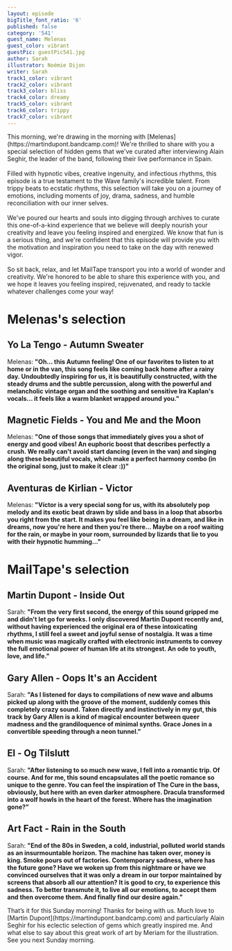 ```yaml
---
layout: episode
bigTitle_font_ratio: '6'
published: false
category: '541'
guest_name: Melenas
guest_color: vibrant
guestPic: guestPic541.jpg
author: Sarah
illustrator: Noémie Dijon
writer: Sarah
track1_color: vibrant
track2_color: vibrant
track3_color: bliss
track4_color: dreamy
track5_color: vibrant
track6_color: trippy
track7_color: vibrant
---
```

<p id="introduction">
	This morning, we're drawing in the morning with [Melenas](https://martindupont.bandcamp.com)! We're thrilled to share with you a special selection of hidden gems that we've curated after interviewing Alain Seghir, the leader of the band, following their live performance in Spain.
	<br><br>
	Filled with hypnotic vibes, creative ingenuity, and infectious rhythms, this episode is a true testament to the Wave family's incredible talent. From trippy beats to ecstatic rhythms, this selection will take you on a journey of emotions, including moments of joy, drama, sadness, and humble reconciliation with our inner selves.
	<br><br>
	We've poured our hearts and souls into digging through archives to curate this one-of-a-kind experience that we believe will deeply nourish your creativity and leave you feeling inspired and energized. We know that fun is a serious thing, and we're confident that this episode will provide you with the motivation and inspiration you need to take on the day with renewed vigor.
	<br><br>
	So sit back, relax, and let MailTape transport you into a world of wonder and creativity. We're honored to be able to share this experience with you, and we hope it leaves you feeling inspired, rejuvenated, and ready to tackle whatever challenges come your way!
</p>

# Melenas's selection

## Yo La Tengo - Autumn Sweater

Melenas: **"**Oh... this Autumn feeling! One of our favorites to listen to at home or in the van, this song feels like coming back home after a rainy day. Undoubtedly inspiring for us, it is beautifully constructed, with the steady drums and the subtle percussion, along with the powerful and melancholic vintage organ and the soothing and sensitive Ira Kaplan's vocals... it feels like a warm blanket wrapped around you.**"**


## Magnetic Fields - You and Me and the Moon

Melenas: **"**One of those songs that immediately gives you a shot of energy and good vibes! An euphoric boost that describes perfectly a crush. We really can't avoid start dancing (even in the van) and singing along these beautiful vocals, which make a perfect harmony combo (in the original song, just to make it clear :))**"**

## Aventuras de Kirlian - Victor

Melenas: **"**Víctor is a very special song for us, with its absolutely pop melody and its exotic beat drawn by slide and bass in a loop that absorbs you right from the start.
It makes you feel like being in a dream, and like in dreams, now you're here and then you're there... Maybe on a roof waiting for the rain, or maybe in your room, surrounded by lizards that lie to you with their hypnotic humming...**"**

# MailTape's selection

## Martin Dupont - Inside Out

Sarah: **"**From the very first second, the energy of this sound gripped me and didn't let go for weeks. I only discovered Martin Dupont recently and, without having experienced the original era of these intoxicating rhythms, I still feel a sweet and joyful sense of nostalgia. It was a time when music was magically crafted with electronic instruments to convey the full emotional power of human life at its strongest. An ode to youth, love, and life.**"**

## Gary Allen - Oops It's an Accident

Sarah: **"**As I listened for days to compilations of new wave and albums picked up along with the groove of the moment, suddenly comes this completely crazy sound. Taken directly and instinctively in my gut, this track by Gary Allen is a kind of magical encounter between queer madness and the grandiloquence of minimal synths. Grace Jones in a convertible speeding through a neon tunnel.**"**

## El - Og Tilslutt

Sarah: **"**After listening to so much new wave, I fell into a romantic trip. Of course. And for me, this sound encapsulates all the poetic romance so unique to the genre. You can feel the inspiration of The Cure in the bass, obviously, but here with an even darker atmosphere. Dracula transformed into a wolf howls in the heart of the forest. Where has the imagination gone?**"**


## Art Fact - Rain in the South

Sarah: **"**End of the 80s in Sweden, a cold, industrial, polluted world stands as an insurmountable horizon. The machine has taken over, money is king. Smoke pours out of factories. Contemporary sadness, where has the future gone? Have we woken up from this nightmare or have we convinced ourselves that it was only a dream in our torpor maintained by screens that absorb all our attention? It is good to cry, to experience this sadness. To better transmute it, to live all our emotions, to accept them and then overcome them. And finally find our desire again.**"**

<p id="outroduction">That’s it for this Sunday morning! Thanks for being with us. Much love to [Martin Dupont](https://martindupont.bandcamp.com) and particularly Alain Seghir for his eclectic selection of gems which greatly inspired me. And what else to say about this great work of art by Meriam for the illustration. See you next Sunday morning.</p>
